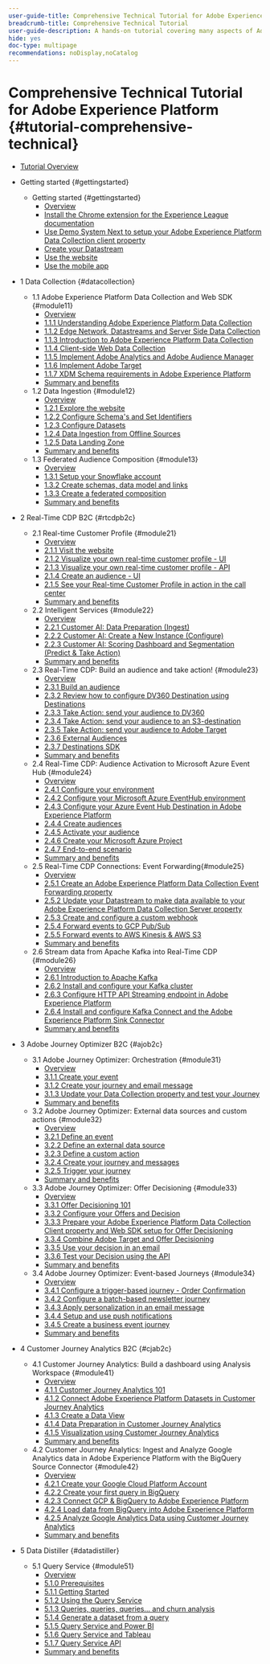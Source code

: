 ```yaml
---
user-guide-title: Comprehensive Technical Tutorial for Adobe Experience Platform
breadcrumb-title: Comprehensive Technical Tutorial
user-guide-description: A hands-on tutorial covering many aspects of Adobe Experience Platform, including connections to third-party systems.
hide: yes
doc-type: multipage
recommendations: noDisplay,noCatalog
---
```


# Comprehensive Technical Tutorial for Adobe Experience Platform {#tutorial-comprehensive-technical}

+ [Tutorial Overview](/help/tutorial-comprehensive-technical/overview.md)

+ Getting started {#gettingstarted}
  + Getting started {#gettingstarted}
    + [Overview](/help/tutorial-comprehensive-technical/modules/gettingstarted/gettingstarted/getting-started.md)
    + [Install the Chrome extension for the Experience League documentation](/help/tutorial-comprehensive-technical/modules/gettingstarted/gettingstarted/ex1.md)
    + [Use Demo System Next to setup your Adobe Experience Platform Data Collection client property](/help/tutorial-comprehensive-technical/modules/gettingstarted/gettingstarted/ex2.md)
    + [Create your Datastream](/help/tutorial-comprehensive-technical/modules/gettingstarted/gettingstarted/ex3.md)
    + [Use the website](/help/tutorial-comprehensive-technical/modules/gettingstarted/gettingstarted/ex4.md)
    + [Use the mobile app](/help/tutorial-comprehensive-technical/modules/gettingstarted/gettingstarted/ex5.md)

+ 1 Data Collection {#datacollection}
  + 1.1 Adobe Experience Platform Data Collection and Web SDK {#module11}
    + [Overview](/help/tutorial-comprehensive-technical/modules/datacollection/module1.1/data-ingestion-launch-web-sdk.md)
    + [1.1.1 Understanding Adobe Experience Platform Data Collection](/help/tutorial-comprehensive-technical/modules/datacollection/module1.1/ex1.md)
    + [1.1.2 Edge Network, Datastreams and Server Side Data Collection](/help/tutorial-comprehensive-technical/modules/datacollection/module1.1/ex2.md)
    + [1.1.3 Introduction to Adobe Experience Platform Data Collection](/help/tutorial-comprehensive-technical/modules/datacollection/module1.1/ex3.md)
    + [1.1.4 Client-side Web Data Collection](/help/tutorial-comprehensive-technical/modules/datacollection/module1.1/ex4.md)
    + [1.1.5 Implement Adobe Analytics and Adobe Audience Manager](/help/tutorial-comprehensive-technical/modules/datacollection/module1.1/ex5.md)
    + [1.1.6 Implement Adobe Target](/help/tutorial-comprehensive-technical/modules/datacollection/module1.1/ex6.md)
    + [1.1.7 XDM Schema requirements in Adobe Experience Platform](/help/tutorial-comprehensive-technical/modules/datacollection/module1.1/ex7.md)
    + [Summary and benefits](/help/tutorial-comprehensive-technical/modules/datacollection/module1.1/summary.md)
  + 1.2 Data Ingestion {#module12}
    + [Overview](/help/tutorial-comprehensive-technical/modules/datacollection/module1.2/data-ingestion.md)
    + [1.2.1 Explore the website](/help/tutorial-comprehensive-technical/modules/datacollection/module1.2/ex1.md)
    + [1.2.2 Configure Schema's and Set Identifiers](/help/tutorial-comprehensive-technical/modules/datacollection/module1.2/ex2.md)
    + [1.2.3 Configure Datasets](/help/tutorial-comprehensive-technical/modules/datacollection/module1.2/ex3.md)
    + [1.2.4 Data Ingestion from Offline Sources](/help/tutorial-comprehensive-technical/modules/datacollection/module1.2/ex4.md)  
    + [1.2.5 Data Landing Zone](/help/tutorial-comprehensive-technical/modules/datacollection/module1.2/ex5.md)
    + [Summary and benefits](/help/tutorial-comprehensive-technical/modules/datacollection/module1.2/summary.md)
  + 1.3 Federated Audience Composition {#module13}
    + [Overview](/help/tutorial-comprehensive-technical/modules/datacollection/module1.3/fac.md)
    + [1.3.1 Setup your Snowflake account](/help/tutorial-comprehensive-technical/modules/datacollection/module1.3/ex1.md)
    + [1.3.2 Create schemas, data model and links](/help/tutorial-comprehensive-technical/modules/datacollection/module1.3/ex2.md)
    + [1.3.3 Create a federated composition](/help/tutorial-comprehensive-technical/modules/datacollection/module1.3/ex3.md)
    + [Summary and benefits](/help/tutorial-comprehensive-technical/modules/datacollection/module1.3/summary.md)

+ 2 Real-Time CDP B2C {#rtcdpb2c}  
  + 2.1 Real-time Customer Profile {#module21}
    + [Overview](/help/tutorial-comprehensive-technical/modules/rtcdp-b2c/module2.1/real-time-customer-profile.md)
    + [2.1.1 Visit the website](/help/tutorial-comprehensive-technical/modules/rtcdp-b2c/module2.1/ex1.md)
    + [2.1.2 Visualize your own real-time customer profile - UI](/help/tutorial-comprehensive-technical/modules/rtcdp-b2c/module2.1/ex2.md)
    + [2.1.3 Visualize your own real-time customer profile - API](/help/tutorial-comprehensive-technical/modules/rtcdp-b2c/module2.1/ex3.md)
    + [2.1.4 Create an audience - UI](/help/tutorial-comprehensive-technical/modules/rtcdp-b2c/module2.1/ex4.md)
    + [2.1.5 See your Real-time Customer Profile in action in the call center](/help/tutorial-comprehensive-technical/modules/rtcdp-b2c/module2.1/ex5.md)
    + [Summary and benefits](/help/tutorial-comprehensive-technical/modules/rtcdp-b2c/module2.1/summary.md)
  + 2.2 Intelligent Services {#module22}
    + [Overview](/help/tutorial-comprehensive-technical/modules/rtcdp-b2c/module2.2/intelligent-services.md)
    + [2.2.1 Customer AI: Data Preparation (Ingest)](/help/tutorial-comprehensive-technical/modules/rtcdp-b2c/module2.2/ex1.md)
    + [2.2.2 Customer AI: Create a New Instance (Configure)](/help/tutorial-comprehensive-technical/modules/rtcdp-b2c/module2.2/ex2.md)
    + [2.2.3 Customer AI: Scoring Dashboard and Segmentation (Predict & Take Action)](/help/tutorial-comprehensive-technical/modules/rtcdp-b2c/module2.2/ex3.md)
    + [Summary and benefits](/help/tutorial-comprehensive-technical/modules/rtcdp-b2c/module2.2/summary.md)
  + 2.3 Real-Time CDP: Build an audience and take action! {#module23}
    + [Overview](/help/tutorial-comprehensive-technical/modules/rtcdp-b2c/module2.3/real-time-cdp-build-a-segment-take-action.md)
    + [2.3.1 Build an audience](/help/tutorial-comprehensive-technical/modules/rtcdp-b2c/module2.3/ex1.md)
    + [2.3.2 Review how to configure DV360 Destination using Destinations](/help/tutorial-comprehensive-technical/modules/rtcdp-b2c/module2.3/ex2.md)
    + [2.3.3 Take Action: send your audience to DV360](/help/tutorial-comprehensive-technical/modules/rtcdp-b2c/module2.3/ex3.md)
    + [2.3.4 Take Action: send your audience to an S3-destination](/help/tutorial-comprehensive-technical/modules/rtcdp-b2c/module2.3/ex4.md)
    + [2.3.5 Take Action: send your audience to Adobe Target](/help/tutorial-comprehensive-technical/modules/rtcdp-b2c/module2.3/ex5.md)
    + [2.3.6 External Audiences](/help/tutorial-comprehensive-technical/modules/rtcdp-b2c/module2.3/ex6.md)
    + [2.3.7 Destinations SDK](/help/tutorial-comprehensive-technical/modules/rtcdp-b2c/module2.3/ex7.md)
    + [Summary and benefits](/help/tutorial-comprehensive-technical/modules/rtcdp-b2c/module2.3/summary.md)
  + 2.4 Real-Time CDP: Audience Activation to Microsoft Azure Event Hub {#module24}
    + [Overview](/help/tutorial-comprehensive-technical/modules/rtcdp-b2c/module2.4/segment-activation-microsoft-azure-eventhub.md)
    + [2.4.1 Configure your environment](/help/tutorial-comprehensive-technical/modules/rtcdp-b2c/module2.4/ex1.md)
    + [2.4.2 Configure your Microsoft Azure EventHub environment](/help/tutorial-comprehensive-technical/modules/rtcdp-b2c/module2.4/ex2.md)
    + [2.4.3 Configure your Azure Event Hub Destination in Adobe Experience Platform](/help/tutorial-comprehensive-technical/modules/rtcdp-b2c/module2.4/ex3.md)
    + [2.4.4 Create audiences](/help/tutorial-comprehensive-technical/modules/rtcdp-b2c/module2.4/ex4.md)
    + [2.4.5 Activate your audience](/help/tutorial-comprehensive-technical/modules/rtcdp-b2c/module2.4/ex5.md)
    + [2.4.6 Create your Microsoft Azure Project](/help/tutorial-comprehensive-technical/modules/rtcdp-b2c/module2.4/ex6.md)
    + [2.4.7 End-to-end scenario](/help/tutorial-comprehensive-technical/modules/rtcdp-b2c/module2.4/ex7.md)
    + [Summary and benefits](/help/tutorial-comprehensive-technical/modules/rtcdp-b2c/module2.4/summary.md)
  + 2.5 Real-Time CDP Connections: Event Forwarding{#module25}
    + [Overview](/help/tutorial-comprehensive-technical/modules/rtcdp-b2c/module2.5/aep-data-collection-ssf.md)
    + [2.5.1 Create an Adobe Experience Platform Data Collection Event Forwarding property](/help/tutorial-comprehensive-technical/modules/rtcdp-b2c/module2.5/ex1.md)
    + [2.5.2 Update your Datastream to make data available to your Adobe Experience Platform Data Collection Server property](/help/tutorial-comprehensive-technical/modules/rtcdp-b2c/module2.5/ex2.md)
    + [2.5.3 Create and configure a custom webhook](/help/tutorial-comprehensive-technical/modules/rtcdp-b2c/module2.5/ex3.md)
    + [2.5.4 Forward events to GCP Pub/Sub](/help/tutorial-comprehensive-technical/modules/rtcdp-b2c/module2.5/ex4.md)
    + [2.5.5 Forward events to AWS Kinesis & AWS S3](/help/tutorial-comprehensive-technical/modules/rtcdp-b2c/module2.5/ex5.md)
    + [Summary and benefits](/help/tutorial-comprehensive-technical/modules/rtcdp-b2c/module2.5/summary.md)
  + 2.6 Stream data from Apache Kafka into Real-Time CDP {#module26}
    + [Overview](/help/tutorial-comprehensive-technical/modules/rtcdp-b2c/module2.6/aep-apache-kafka.md)
    + [2.6.1 Introduction to Apache Kafka](/help/tutorial-comprehensive-technical/modules/rtcdp-b2c/module2.6/ex1.md)
    + [2.6.2 Install and configure your Kafka cluster](/help/tutorial-comprehensive-technical/modules/rtcdp-b2c/module2.6/ex2.md)
    + [2.6.3 Configure HTTP API Streaming endpoint in Adobe Experience Platform](/help/tutorial-comprehensive-technical/modules/rtcdp-b2c/module2.6/ex3.md)
    + [2.6.4 Install and configure Kafka Connect and the Adobe Experience Platform Sink Connector](/help/tutorial-comprehensive-technical/modules/rtcdp-b2c/module2.6/ex4.md)
    + [Summary and benefits](/help/tutorial-comprehensive-technical/modules/rtcdp-b2c/module2.6/summary.md)

+ 3 Adobe Journey Optimizer B2C {#ajob2c} 
  + 3.1 Adobe Journey Optimizer: Orchestration {#module31}
    + [Overview](/help/tutorial-comprehensive-technical/modules/ajo-b2c/module3.1/journey-orchestration-create-account.md)
    + [3.1.1 Create your event](/help/tutorial-comprehensive-technical/modules/ajo-b2c/module3.1/ex1.md)
    + [3.1.2 Create your journey and email message](/help/tutorial-comprehensive-technical/modules/ajo-b2c/module3.1/ex2.md)
    + [3.1.3 Update your Data Collection property and test your Journey](/help/tutorial-comprehensive-technical/modules/ajo-b2c/module3.1/ex3.md)
    + [Summary and benefits](/help/tutorial-comprehensive-technical/modules/ajo-b2c/module3.1/summary.md)
  + 3.2 Adobe Journey Optimizer: External data sources and custom actions {#module32}
    + [Overview](/help/tutorial-comprehensive-technical/modules/ajo-b2c/module3.2/journey-orchestration-external-weather-api-sms.md)
    + [3.2.1 Define an event](/help/tutorial-comprehensive-technical/modules/ajo-b2c/module3.2/ex1.md)
    + [3.2.2 Define an external data source](/help/tutorial-comprehensive-technical/modules/ajo-b2c/module3.2/ex2.md)
    + [3.2.3 Define a custom action](/help/tutorial-comprehensive-technical/modules/ajo-b2c/module3.2/ex3.md)
    + [3.2.4 Create your journey and messages](/help/tutorial-comprehensive-technical/modules/ajo-b2c/module3.2/ex4.md)
    + [3.2.5 Trigger your journey](/help/tutorial-comprehensive-technical/modules/ajo-b2c/module3.2/ex5.md)
    + [Summary and benefits](/help/tutorial-comprehensive-technical/modules/ajo-b2c/module3.2/summary.md)
  + 3.3 Adobe Journey Optimizer: Offer Decisioning {#module33}
    + [Overview](/help/tutorial-comprehensive-technical/modules/ajo-b2c/module3.3/offer-decisioning.md)
    + [3.3.1 Offer Decisioning 101](/help/tutorial-comprehensive-technical/modules/ajo-b2c/module3.3/ex1.md)
    + [3.3.2 Configure your Offers and Decision](/help/tutorial-comprehensive-technical/modules/ajo-b2c/module3.3/ex2.md)
    + [3.3.3 Prepare your Adobe Experience Platform Data Collection Client property and Web SDK setup for Offer Decisioning](/help/tutorial-comprehensive-technical/modules/ajo-b2c/module3.3/ex3.md)
    + [3.3.4 Combine Adobe Target and Offer Decisioning](/help/tutorial-comprehensive-technical/modules/ajo-b2c/module3.3/ex4.md)
    + [3.3.5 Use your decision in an email](/help/tutorial-comprehensive-technical/modules/ajo-b2c/module3.3/ex5.md)
    + [3.3.6 Test your Decision using the API](/help/tutorial-comprehensive-technical/modules/ajo-b2c/module3.3/ex6.md)
    + [Summary and benefits](/help/tutorial-comprehensive-technical/modules/ajo-b2c/module3.3/summary.md)
  + 3.4 Adobe Journey Optimizer: Event-based Journeys {#module34}
    + [Overview](/help/tutorial-comprehensive-technical/modules/ajo-b2c/module3.4/journeyoptimizer.md)
    + [3.4.1 Configure a trigger-based journey - Order Confirmation](/help/tutorial-comprehensive-technical/modules/ajo-b2c/module3.4/ex1.md)
    + [3.4.2 Configure a batch-based newsletter journey](/help/tutorial-comprehensive-technical/modules/ajo-b2c/module3.4/ex2.md)
    + [3.4.3 Apply personalization in an email message](/help/tutorial-comprehensive-technical/modules/ajo-b2c/module3.4/ex3.md)
    + [3.4.4 Setup and use push notifications](/help/tutorial-comprehensive-technical/modules/ajo-b2c/module3.4/ex4.md)
    + [3.4.5 Create a business event journey](/help/tutorial-comprehensive-technical/modules/ajo-b2c/module3.4/ex5.md)
    + [Summary and benefits](/help/tutorial-comprehensive-technical/modules/ajo-b2c/module3.4/summary.md)

+ 4 Customer Journey Analytics B2C {#cjab2c} 
  + 4.1 Customer Journey Analytics: Build a dashboard using Analysis Workspace {#module41}
    + [Overview](/help/tutorial-comprehensive-technical/modules/cja-b2c/module4.1/customer-journey-analytics-build-a-dashboard.md)
    + [4.1.1 Customer Journey Analytics 101](/help/tutorial-comprehensive-technical/modules/cja-b2c/module4.1/ex1.md)
    + [4.1.2 Connect Adobe Experience Platform Datasets in Customer Journey Analytics](/help/tutorial-comprehensive-technical/modules/cja-b2c/module4.1/ex2.md)
    + [4.1.3 Create a Data View](/help/tutorial-comprehensive-technical/modules/cja-b2c/module4.1/ex3.md)
    + [4.1.4 Data Preparation in Customer Journey Analytics](/help/tutorial-comprehensive-technical/modules/cja-b2c/module4.1/ex4.md)
    + [4.1.5 Visualization using Customer Journey Analytics](/help/tutorial-comprehensive-technical/modules/cja-b2c/module4.1/ex5.md)
    + [Summary and benefits](/help/tutorial-comprehensive-technical/modules/cja-b2c/module4.1/summary.md)
  + 4.2 Customer Journey Analytics: Ingest and Analyze Google Analytics data in Adobe Experience Platform with the BigQuery Source Connector {#module42}
    + [Overview](/help/tutorial-comprehensive-technical/modules/cja-b2c/module4.2/customer-journey-analytics-bigquery-gcp.md)
    + [4.2.1 Create your Google Cloud Platform Account](/help/tutorial-comprehensive-technical/modules/cja-b2c/module4.2/ex1.md)
    + [4.2.2 Create your first query in BigQuery](/help/tutorial-comprehensive-technical/modules/cja-b2c/module4.2/ex2.md)
    + [4.2.3 Connect GCP & BigQuery to Adobe Experience Platform](/help/tutorial-comprehensive-technical/modules/cja-b2c/module4.2/ex3.md)
    + [4.2.4 Load data from BigQuery into Adobe Experience Platform](/help/tutorial-comprehensive-technical/modules/cja-b2c/module4.2/ex4.md)
    + [4.2.5 Analyze Google Analytics Data using Customer Journey Analytics](/help/tutorial-comprehensive-technical/modules/cja-b2c/module4.2/ex5.md)
    + [Summary and benefits](/help/tutorial-comprehensive-technical/modules/cja-b2c/module4.2/summary.md)

+ 5 Data Distiller {#datadistiller} 
  + 5.1 Query Service {#module51}
    + [Overview](/help/tutorial-comprehensive-technical/modules/datadistiller/module5.1/query-service.md)
    + [5.1.0 Prerequisites](/help/tutorial-comprehensive-technical/modules/datadistiller/module5.1/ex0.md)
    + [5.1.1 Getting Started](/help/tutorial-comprehensive-technical/modules/datadistiller/module5.1/ex1.md)
    + [5.1.2 Using the Query Service](/help/tutorial-comprehensive-technical/modules/datadistiller/module5.1/ex2.md)
    + [5.1.3 Queries, queries, queries... and churn analysis](/help/tutorial-comprehensive-technical/modules/datadistiller/module5.1/ex3.md)
    + [5.1.4 Generate a dataset from a query](/help/tutorial-comprehensive-technical/modules/datadistiller/module5.1/ex4.md)
    + [5.1.5 Query Service and Power BI](/help/tutorial-comprehensive-technical/modules/datadistiller/module5.1/ex5.md)
    + [5.1.6 Query Service and Tableau](/help/tutorial-comprehensive-technical/modules/datadistiller/module5.1/ex6.md)
    + [5.1.7 Query Service API](/help/tutorial-comprehensive-technical/modules/datadistiller/module5.1/ex7.md)
    + [Summary and benefits](/help/tutorial-comprehensive-technical/modules/datadistiller/module5.1/summary.md)




